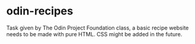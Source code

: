 # odin-recipes
Task given by The Odin Project Foundation class, a basic recipe website needs to be made with pure HTML. CSS might be added in the future.
